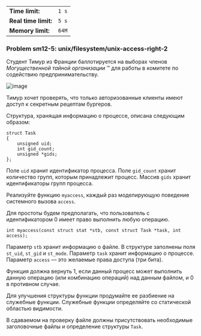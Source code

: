 |                      |       |
|----------------------|-------|
| **Time limit:**      | `1 s` |
| **Real time limit:** | `5 s` |
| **Memory limit:**    | `64M` |


### Problem sm12-5: unix/filesystem/unix-access-right-2

Студент Тимур из Франции баллотируется на выборах членов _Могущественной тайной организации_ ™ для
работы в комитете по содействию предпринимательству.

![image](https://caos.ejudge.ru/ej/client?SID=2c3bc15f62f1b1b3&prob_id=95&action=194&file=image.jpg)

Тимур хочет проверять, что только авторизованные клиенты имеют доступ к секретным рецептам бургеров.

Структура, хранящая информацию о процессе, описана следующим образом:

    
    
    struct Task
    {
        unsigned uid;
        int gid_count;
        unsigned *gids;
    };

Поле `uid` хранит идентификатор процесса. Поле `gid_count` хранит количество групп, которым
принадлежит процесс. Массив `gids` хранит идентификаторы групп процесса.

Реализуйте функцию `myaccess`, каждый раз моделирующую поведение системного вызова `access`.

Для простоты будем предполагать, что пользователь с идентификатором 0 имеет право выполнить любую
операцию.

    
    
    int myaccess(const struct stat *stb, const struct Task *task, int access);

Параметр `stb` хранит информацию о файле. В структуре заполнены поля `st_uid`, `st_gid` и `st_mode`.
Параметр `task` хранит информацию о процессе. Параметр `access` — это желаемые права доступа (три
бита).

Функция должна вернуть 1, если данный процесс может выполнить данную операцию (или комбинацию
операций) над данным файлом, и 0 в противном случае.

Для улучшения структуры функции продумайте ее разбиение на служебные функции. Служебные функции
определяйте со статической областью видимости.

В сдаваемом на проверку файле должны присутствовать необходимые заголовочные файлы и определение
структуры `Task`.

